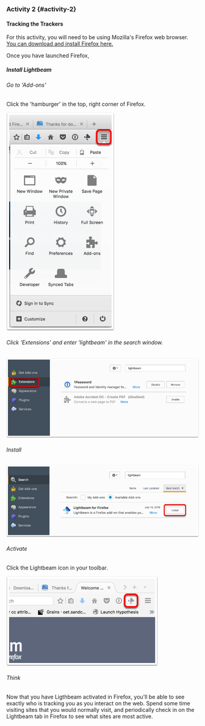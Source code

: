 ### Activity 2 {#activity-2}

#### Tracking the Trackers

For this activity, you will need to be using Mozilla's Firefox web browser. [You can download and install Firefox here.](https://www.mozilla.org/en-US/firefox/new/?scene=2)

Once you have launched Firefox,

##### Install Lightbeam

###### Go to 'Add-ons'

Click the 'hamburger' in the top, right corner of Firefox.

![](/assets/go-to--add-ons-.png)

###### Click 'Extensions' and enter 'lightbeam' in the search window.

![](/assets/click--extensions-.png)

###### Install

![](/assets/install.png)

###### Activate

Click the Lightbeam icon in your toolbar.

![](/assets/activate.png)

###### Think

Now that you have Ligthbeam activated in Firefox, you'll be able to see exactly who is tracking you as you interact on the web. Spend some time visiting sites that you would normally visit, and periodically check in on the Lightbeam tab in Firefox to see what sites are most active.
